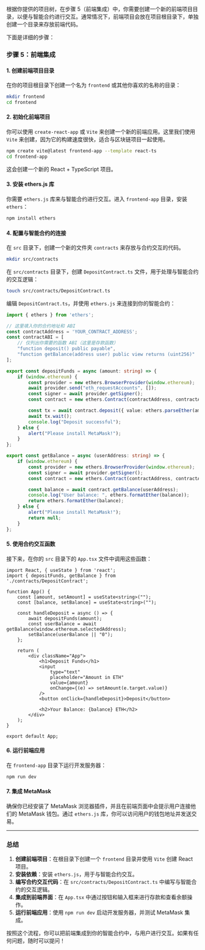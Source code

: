 根据你提供的项目树，在步骤 5（前端集成）中，你需要创建一个新的前端项目目录，以便与智能合约进行交互。通常情况下，前端项目会放在项目根目录下，单独创建一个目录来存放前端代码。

下面是详细的步骤：

### **步骤 5：前端集成**

#### **1. 创建前端项目目录**
在你的项目根目录下创建一个名为 `frontend` 或其他你喜欢的名称的目录：
```bash
mkdir frontend
cd frontend
```

#### **2. 初始化前端项目**
你可以使用 `create-react-app` 或 `Vite` 来创建一个新的前端应用。这里我们使用 `Vite` 来创建，因为它的构建速度很快，适合与区块链项目一起使用。

```bash
npm create vite@latest frontend-app --template react-ts
cd frontend-app
```
这会创建一个新的 React + TypeScript 项目。

#### **3. 安装 ethers.js 库**
你需要 `ethers.js` 库来与智能合约进行交互。进入 `frontend-app` 目录，安装 `ethers`：
```bash
npm install ethers
```

#### **4. 配置与智能合约的连接**
在 `src` 目录下，创建一个新的文件夹 `contracts` 来存放与合约交互的代码。

```bash
mkdir src/contracts
```

在 `src/contracts` 目录下，创建 `DepositContract.ts` 文件，用于处理与智能合约的交互逻辑：
```bash
touch src/contracts/DepositContract.ts
```

编辑 `DepositContract.ts`，并使用 `ethers.js` 来连接到你的智能合约：
```typescript
import { ethers } from 'ethers';

// 这里填入你的合约地址和 ABI
const contractAddress = 'YOUR_CONTRACT_ADDRESS';
const contractABI = [
    // 仅列出你需要的函数 ABI（这里是存款函数）
    "function deposit() public payable",
    "function getBalance(address user) public view returns (uint256)"
];

export const depositFunds = async (amount: string) => {
    if (window.ethereum) {
        const provider = new ethers.BrowserProvider(window.ethereum);
        await provider.send("eth_requestAccounts", []);
        const signer = await provider.getSigner();
        const contract = new ethers.Contract(contractAddress, contractABI, signer);

        const tx = await contract.deposit({ value: ethers.parseEther(amount) });
        await tx.wait();
        console.log("Deposit successful");
    } else {
        alert("Please install MetaMask!");
    }
};

export const getBalance = async (userAddress: string) => {
    if (window.ethereum) {
        const provider = new ethers.BrowserProvider(window.ethereum);
        const signer = await provider.getSigner();
        const contract = new ethers.Contract(contractAddress, contractABI, signer);

        const balance = await contract.getBalance(userAddress);
        console.log("User balance: ", ethers.formatEther(balance));
        return ethers.formatEther(balance);
    } else {
        alert("Please install MetaMask!");
        return null;
    }
};
```

#### **5. 使用合约交互函数**
接下来，在你的 `src` 目录下的 `App.tsx` 文件中调用这些函数：
```tsx
import React, { useState } from 'react';
import { depositFunds, getBalance } from './contracts/DepositContract';

function App() {
    const [amount, setAmount] = useState<string>("");
    const [balance, setBalance] = useState<string>("");

    const handleDeposit = async () => {
        await depositFunds(amount);
        const userBalance = await getBalance(window.ethereum.selectedAddress);
        setBalance(userBalance || "0");
    };

    return (
        <div className="App">
            <h1>Deposit Funds</h1>
            <input
                type="text"
                placeholder="Amount in ETH"
                value={amount}
                onChange={(e) => setAmount(e.target.value)}
            />
            <button onClick={handleDeposit}>Deposit</button>

            <h2>Your Balance: {balance} ETH</h2>
        </div>
    );
}

export default App;
```

#### **6. 运行前端应用**
在 `frontend-app` 目录下运行开发服务器：
```bash
npm run dev
```

#### **7. 集成 MetaMask**
确保你已经安装了 MetaMask 浏览器插件，并且在前端页面中会提示用户连接他们的 MetaMask 钱包。通过 `ethers.js` 库，你可以访问用户的钱包地址并发送交易。

---

### **总结**
1. **创建前端项目**：在根目录下创建一个 `frontend` 目录并使用 `Vite` 创建 React 项目。
2. **安装依赖**：安装 `ethers.js`，用于与智能合约交互。
3. **编写合约交互代码**：在 `src/contracts/DepositContract.ts` 中编写与智能合约的交互逻辑。
4. **集成到前端界面**：在 `App.tsx` 中通过按钮和输入框来进行存款和查看余额操作。
5. **运行前端应用**：使用 `npm run dev` 启动开发服务器，并测试 MetaMask 集成。

按照这个流程，你可以把前端集成到你的智能合约中，与用户进行交互。如果有任何问题，随时可以提问！